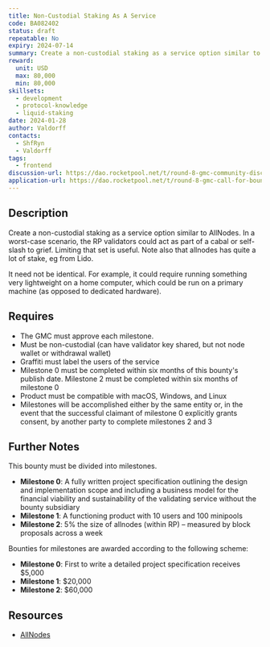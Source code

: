 ```yaml
---
title: Non-Custodial Staking As A Service
code: BA082402
status: draft
repeatable: No
expiry: 2024-07-14
summary: Create a non-custodial staking as a service option similar to AllNodes.
reward: 
  unit: USD
  max: 80,000
  min: 80,000
skillsets:
  - development
  - protocol-knowledge
  - liquid-staking
date: 2024-01-28
author: Valdorff
contacts:
  - ShfRyn
  - Valdorff
tags: 
  - frontend
discussion-url: https://dao.rocketpool.net/t/round-8-gmc-community-discussion-of-submitted-applications/2557/19?u=shfryn
application-url: https://dao.rocketpool.net/t/round-8-gmc-call-for-bounty-applications-deadline-is-january-14/2558/6?u=shfryn
---
```


## Description
Create a non-custodial staking as a service option similar to AllNodes. In a worst-case scenario, the RP validators could act as part of a cabal or self-slash to grief. Limiting that set is useful. Note also that allnodes has quite a lot of stake, eg from Lido.

It need not be identical. For example, it could require running something very lightweight on a home computer, which could be run on a primary machine (as opposed to dedicated hardware).

## Requires
* The GMC must approve each milestone.
* Must be non-custodial (can have validator key shared, but not node wallet or withdrawal wallet)
* Graffiti must label the users of the service
* Milestone 0 must be completed within six months of this bounty's publish date. Milestone 2 must be completed within six months of milestone 0
* Product must be compatible with macOS, Windows, and Linux
* Milestones will be accomplished either by the same entity or, in the event that the successful claimant of milestone 0 explicitly grants consent, by another party to complete milestones 2 and 3

## Further Notes
This bounty must be divided into milestones.

* **Milestone 0**: A fully written project specification outlining the design and implementation scope and including a business model for the financial viability and sustainability of the validating service without the bounty subsidiary
* **Milestone 1**: A functioning product with 10 users and 100 minipools
* **Milestone 2**: 5% the size of allnodes (within RP) – measured by block proposals across a week

Bounties for milestones are awarded according to the following scheme:
* **Milestone 0**: First to write a detailed project specification receives $5,000
* **Milestone 1**: $20,000
* **Milestone 2**: $60,000

## Resources
* [AllNodes](https://www.allnodes.com/)